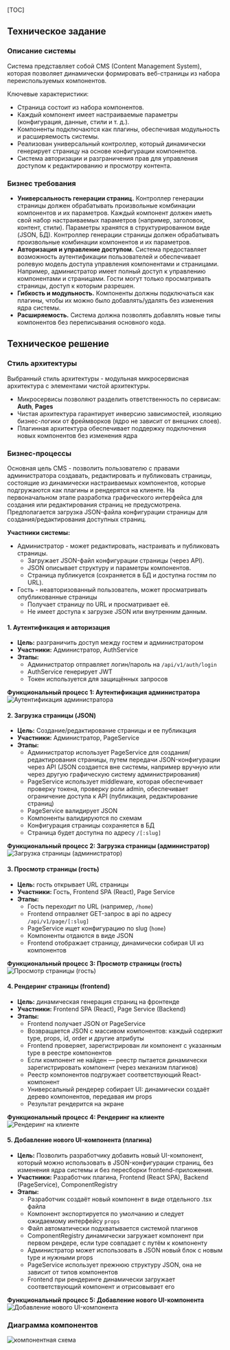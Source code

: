 [TOC]
## Техническое задание
### Описание системы
Система представляет собой CMS (Content Management System), которая позволяет динамически формировать веб-страницы из набора переиспользуемых компонентов.

Ключевые характеристики:
- Страница состоит из набора компонентов.
- Каждый компонент имеет настраиваемые параметры (конфигурация, данные, стили и т. д.).
- Компоненты подключаются как плагины, обеспечивая модульность и расширяемость системы.
- Реализован универсальный контроллер, который динамически генерирует страницу на основе конфигурации компонентов.
- Система авторизации и разграничения прав для управления доступом к редактированию и просмотру контента.

### Бизнес требования
- **Универсальность генерации страниц.** Контроллер генерации страницы должен обрабатывать произвольные комбинации компонентов и их параметров. Каждый компонент должен иметь свой набор настраиваемых параметров (например, заголовок, контент, стили). Параметры хранятся в структурированном виде (JSON, БД). Контроллер генерации страницы должен обрабатывать произвольные комбинации компонентов и их параметров.
- **Авторизация и управление доступом.** Система предоставляет возможность аутентификации пользователей и обеспечивает ролевую модель доступа управления компонентами и страницами. Например, администратор имеет полный доступ к управлению компонентами и страницами. Гости могут только просматривать страницы, доступ к которым разрешен.
- **Гибкость и модульность.** Компоненты должны подключаться как плагины, чтобы их можно было добавлять/удалять без изменения ядра системы. 
- **Расширяемость.** Система должна позволять добавлять новые типы компонентов без переписывания основного кода.

## Техническое решение

### Стиль архитектуры

Выбранный стиль архитектуры - модульная микросервисная архитектура с элементами чистой архитектуры.
- Микросервисы позволяют разделить ответственность по сервисам: **Auth**, **Pages**
- Чистая архитектура гарантирует инверсию зависимостей, изоляцию бизнес-логики от фреймворков (ядро не зависит от внешних слоев).
- Плагинная архитектура обеспечивает поддержку подключения новых компонентов без изменения ядра

### Бизнес-процессы

Основная цель CMS - позволить пользователю с правами администратора создавать, редактировать и публиковать страницы, состоящие из динамически настраиваемых компонентов, которые подгружаются как плагины и рендерятся на клиенте. На первоначальном этапе разработка графического интерфейса для создания или редактирования страниц не предусмотрена. Предполагается загрузка JSON-файла конфигурации страницы для создания/редактирования доступных страниц.

**Участники системы:**
- Администратор - может редактировать, настраивать и публиковать страницы.
    - Загружает JSON-файл конфигурации страницы (через API).
    - JSON описывает структуру и параметры компонентов.
    - Страница публикуется (сохраняется в БД и доступна гостям по URL).
- Гость	- неавторизованный пользователь, может просматривать опубликованные страницы
    - Получает страницу по URL и просматривает её.
    - Не имеет доступа к загрузке JSON или внутренним данным.



#### 1. Аутентификация и авторизация
- **Цель:** разграничить доступ между гостем и администратором
- **Участники:** Администратор, AuthService
- **Этапы:**
    - Администратор отправляет логин/пароль на `/api/v1/auth/login`
    - AuthService генерирует JWT
    - Токен используется для защищённых запросов

**Функциональный процесс 1: Аутентификация администратора**
![Аутентификация администратора](./images/FP1.png)

#### 2. Загрузка страницы (JSON)
- **Цель:** Создание/редактирование страницы и ее публикация
- **Участники:** Администратор, PageService
- **Этапы:** 
    - Администратор использует PageService для создания/редактирования страницы, путем передачи JSON-конфигурации через API (JSON создается вне системы, например вручную или через другую графическую систему администрирования)
    - PageService использует middleware, которая обеспечивает проверку токена, проверку роли admin, обеспечивает ограничение доступа к API (публикация, редактирование страниц)
    - PageService валидирует JSON
    - Компоненты валидируются по схемам
    - Конфигурация страницы сохраняется в БД
    - Страница будет доступна по адресу `/[:slug]`

**Функциональный процесс 2: Загрузка страницы (администратор)**
![Загрузка страницы (администратор)](./images/FP2.png)    

#### 3. Просмотр страницы (гость)
- **Цель:** гость открывает URL страницы
- **Участники:** Гость, Frontend SPA (React), Page Service
- **Этапы:**
    - Гость переходит по URL (например, `/home`)
    - Frontend отправляет GET-запрос в api по адресу `/api/v1/page/[:slug]`
    - PageService ищет конфигурацию по slug (`home`)
    - Компоненты отдаются в виде JSON
    - Frontend отображает страницу, динамически собирая UI из компонентов

**Функциональный процесс 3: Просмотр страницы (гость)**
![Просмотр страницы (гость)](./images/FP3.png)

#### 4. Рендеринг страницы (frontend)
- **Цель:** динамическая генерация страниц на фронтенде
- **Участники:** Frontend SPA (React), Page Service (Backend)
- **Этапы:** 
    - Frontend получает JSON от PageService 
    - Возвращается JSON с массивом компонентов: каждый содержит type, props, id, order и другие атрибуты
    - Frontend проверяет, зарегистрирован ли компонент с указанным type в реестре компонентов
    - Если компонент не найден — реестр пытается динамически зарегистрировать компонент (через механизм плагинов)
    - Реестр компонентов подгружает соответствующий React-компонент
    - Универсальный рендерер собирает UI: динамически создаёт дерево компонентов, передавая им props
    - Результат рендерится на экране

**Функциональный процесс 4: Рендеринг на клиенте**
![Рендеринг на клиенте](./images/FP4.png)

#### 5. Добавление нового UI-компонента (плагина)
- **Цель:** Позволить разработчику добавить новый UI-компонент, который можно использовать в JSON-конфигурации страниц, без изменения ядра системы и без пересборки frontend-приложения.
- **Участники:** Разработчик плагина, Frontend (React SPA), Backend (PageService), ComponentRegistry
- **Этапы:**
    - Разработчик создаёт новый компонент в виде отдельного .tsx файла
    - Компонент экспортируется по умолчанию и следует ожидаемому интерфейсу `props`
    - Файл автоматически подхватывается системой плагинов
    - ComponentRegistry динамически загружает компонент при первом рендере, если type совпадает с путём к компоненту
    - Администратор может использовать в JSON новый блок с новым type и нужными props
    - PageService использует прежнюю структуру JSON, она не зависит от типов компонентов
    - Frontend при рендеринге динамически загружает соответствующий компонент и отрисовывает его

**Функциональный процесс 5: Добавление нового UI-компонента**
![Добавление нового UI-компонента](./images/FP5.png)

### Диаграмма компонентов

![компонентная схема](./images/components.drawio.png)